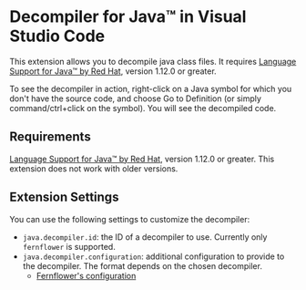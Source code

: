 # Decompiler for Java&trade; in Visual Studio Code

This extension allows you to decompile java class files. It requires [Language Support for Java&trade; by Red Hat](https://marketplace.visualstudio.com/items?itemName=redhat.java), version 1.12.0 or greater.

To see the decompiler in action, right-click on a Java symbol for which you don't have the source code, and choose Go to Definition (or simply command/ctrl+click on the symbol). You will see the decompiled code.

## Requirements

[Language Support for Java&trade; by Red Hat](https://marketplace.visualstudio.com/items?itemName=redhat.java), version 1.12.0 or greater. This extension does not work with older versions.

## Extension Settings

You can use the following settings to customize the decompiler:

* `java.decompiler.id`: the ID of a decompiler to use. Currently only `fernflower` is supported.
* `java.decompiler.configuration`: additional configuration to provide to the decompiler. The format depends on the chosen decompiler.
    * [Fernflower's configuration](https://github.com/JetBrains/intellij-community/tree/master/plugins/java-decompiler/engine#command-line-options)
